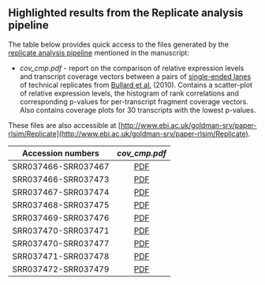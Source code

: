 ## Highlighted results from the Replicate analysis pipeline

The table below provides quick access to the files generated by the [replicate analysis pipeline](https://github.com/sbotond/paper-rlsim#the-replicate-analysis-pipeline)
mentioned in the manuscript:

- *cov_cmp.pdf*  - report on the comparison of relative expression levels and transcript coverage vectors between a pairs of [single-ended lanes](https://github.com/sbotond/paper-rlsim#datasets-1) of technical replicates from [Bullard et al.](http://bit.ly/bullard10) (2010). Contains a scatter-plot of relative expression levels, the histogram of rank correlations and corresponding p-values for per-transcript fragment coverage vectors. Also contains coverage plots for 30 transcripts with the lowest p-values.

These files are also accessible at [http://www.ebi.ac.uk/goldman-srv/paper-rlsim/Replicate](http://www.ebi.ac.uk/goldman-srv/paper-rlsim/Replicate).  

| Accession numbers          |          *cov_cmp.pdf*           |
|:--------------------------:|:--------------------------------:|
| SRR037466-SRR037467 | [PDF](http://www.ebi.ac.uk/goldman-srv/paper-rlsim/Replicate/SRR037466-SRR037467/log/cov_cmp.pdf) |
| SRR037466-SRR037473 | [PDF](http://www.ebi.ac.uk/goldman-srv/paper-rlsim/Replicate/SRR037466-SRR037473/log/cov_cmp.pdf) |
| SRR037467-SRR037474 | [PDF](http://www.ebi.ac.uk/goldman-srv/paper-rlsim/Replicate/SRR037467-SRR037474/log/cov_cmp.pdf) |
| SRR037468-SRR037475 | [PDF](http://www.ebi.ac.uk/goldman-srv/paper-rlsim/Replicate/SRR037468-SRR037475/log/cov_cmp.pdf) |
| SRR037469-SRR037476 | [PDF](http://www.ebi.ac.uk/goldman-srv/paper-rlsim/Replicate/SRR037469-SRR037476/log/cov_cmp.pdf) |
| SRR037470-SRR037471 | [PDF](http://www.ebi.ac.uk/goldman-srv/paper-rlsim/Replicate/SRR037470-SRR037471/log/cov_cmp.pdf) |
| SRR037470-SRR037477 | [PDF](http://www.ebi.ac.uk/goldman-srv/paper-rlsim/Replicate/SRR037470-SRR037477/log/cov_cmp.pdf) |
| SRR037471-SRR037478 | [PDF](http://www.ebi.ac.uk/goldman-srv/paper-rlsim/Replicate/SRR037471-SRR037478/log/cov_cmp.pdf) |
| SRR037472-SRR037479 | [PDF](http://www.ebi.ac.uk/goldman-srv/paper-rlsim/Replicate/SRR037472-SRR037479/log/cov_cmp.pdf) |

